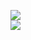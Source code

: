 [![](https://img.shields.io/badge/Made%20With-Github%20Spray-lightgrey.svg?style=for-the-badge&logo=github)](https://github.com/Annihil/github-spray#31578)  
[![](https://i.imgur.com/2DrTn0Z.gif)](https://github.com/Annihil/github-spray)